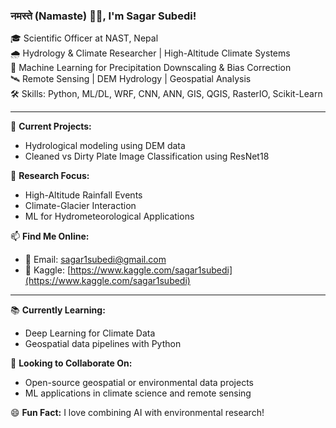### नमस्ते (Namaste) 🙏🏻, I'm Sagar Subedi!

🎓 Scientific Officer at NAST, Nepal  
🌧️ Hydrology & Climate Researcher | High-Altitude Climate Systems  
🧠 Machine Learning for Precipitation Downscaling & Bias Correction  
🛰️ Remote Sensing | DEM Hydrology | Geospatial Analysis  
🛠️ Skills: Python, ML/DL, WRF, CNN, ANN, GIS, QGIS, RasterIO, Scikit-Learn  

---

🔭 **Current Projects:**
- Hydrological modeling using DEM data
- Cleaned vs Dirty Plate Image Classification using ResNet18

📌 **Research Focus:**
- High-Altitude Rainfall Events
- Climate-Glacier Interaction
- ML for Hydrometeorological Applications

📫 **Find Me Online:**
- 📧 Email: [sagar1subedi@gmail.com](mailto:sagar1subedi@gmail.com)
- 🔗 Kaggle: [https://www.kaggle.com/sagar1subedi](https://www.kaggle.com/sagar1subedi)

---

📚 **Currently Learning:**
- Deep Learning for Climate Data
- Geospatial data pipelines with Python

🚀 **Looking to Collaborate On:**
- Open-source geospatial or environmental data projects
- ML applications in climate science and remote sensing

😄 **Fun Fact:** I love combining AI with environmental research!

